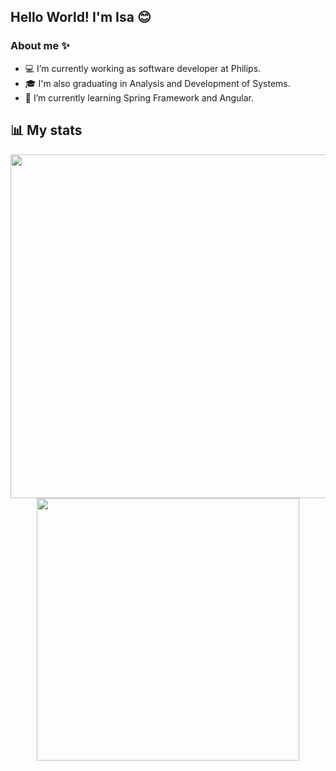 ## Hello World! I'm Isa 😊
### About me ✨
- 💻 I’m currently working as software developer at Philips.
- 🎓 I'm also graduating in Analysis and Development of Systems.
- 🌱 I’m currently learning Spring Framework and Angular.

## 📊 My stats

<p align="center">
  <a href="https://github.com/anuraghazra/github-readme-stats">
    <img width="550" align="center" src="https://github-readme-stats.vercel.app/api?username=doramrx&count_private=true&show_icons=true&theme=tokyonight&custom_title=Github%20Status"/>
  </a>
  <a href="https://github.com/anuraghazra/convoychat">
    <img width="420" align="center" src="https://github-readme-stats.vercel.app/api/top-langs/?username=doramrx&layout=compact&theme=tokyonight"/>
  </a>
</p>
